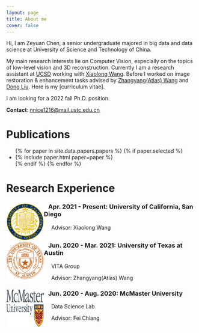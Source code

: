 ```yaml
---
layout: page
title: About me 
cover: false
---
```


Hi, I am Zeyuan Chen, a senior undergraduate majored in big data and data science at University of Science and Technology of China.

My main research interests lie on Computer Vision, especially on the topics of low-level vision and 3D reconstruction. Currently I am a research assistant at [UCSD](https://ucsd.edu) working with [Xiaolong Wang](https://xiaolonw.github.io/). Before I worked on image restoration & enhancement tasks advised by [Zhangyang(Atlas) Wang](https://vita-group.github.io/) and [Dong Liu](http://staff.ustc.edu.cn/~dongeliu/). Here is my [curriculum vitae].

I am looking for a 2022 fall Ph.D. position.

**Contact**: nnice1216@mail.ustc.edu.cn

# Publications 
<ul>
{% for paper in site.data.papers.papers %}
  {% if paper.selected %}
  <li>
  {% include paper.html paper=paper %}
  </li>
  {% endif %}
{% endfor %}
</ul>



# Research Experience

<div style="clear: both;">
  <div style="float: left; margin-right 1em;">
    <img src="/assets/img/ucsd.png" alt="" width="100" height="100">
  </div>
  <div>
    <h3>&nbsp;&nbsp;&nbsp;Apr. 2021 - Present: University of California, San Diego</h3>
    <p> &nbsp;&nbsp;&nbsp;&nbsp;&nbsp;Advisor: Xiaolong Wang</p>
  </div>
</div>

<div style="clear: both;">
  <div style="float: left; margin-right 1em;">
    <img src="/assets/img/austin.png" alt="" width="100" height="100">
  </div>
  <div>
    <h3>&nbsp;&nbsp;&nbsp;Jun. 2020 - Mar. 2021: University of Texas at Austin</h3>
    <p>&nbsp;&nbsp;&nbsp;&nbsp;&nbsp;VITA Group</p>
    <p> &nbsp;&nbsp;&nbsp;&nbsp;&nbsp;Advisor: Zhangyang(Atlas) Wang</p>
  </div>
</div>

<div style="clear: both;">
  <div style="float: left; margin-right 1em;">
    <img src="/assets/img/mcmaster.png" alt="" width="100" height="100">
  </div>
  <div>
    <h3>&nbsp;&nbsp;&nbsp;Jun. 2020 - Aug. 2020: McMaster University</h3>
    <p>&nbsp;&nbsp;&nbsp;&nbsp;&nbsp;Data Science Lab</p>
    <p> &nbsp;&nbsp;&nbsp;&nbsp;&nbsp;Advisor: Fei Chiang</p>
  </div>
</div>
<br/>